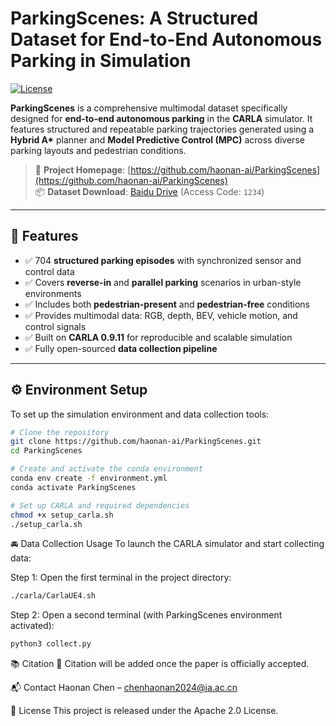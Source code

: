 # ParkingScenes: A Structured Dataset for End-to-End Autonomous Parking in Simulation

[![License](https://img.shields.io/badge/license-Apache%202.0-blue.svg)](LICENSE)

**ParkingScenes** is a comprehensive multimodal dataset specifically designed for **end-to-end autonomous parking** in the **CARLA** simulator. It features structured and repeatable parking trajectories generated using a **Hybrid A\*** planner and **Model Predictive Control (MPC)** across diverse parking layouts and pedestrian conditions.

> 🔗 **Project Homepage**: [https://github.com/haonan-ai/ParkingScenes](https://github.com/haonan-ai/ParkingScenes)  
> 📦 **Dataset Download**: [Baidu Drive](https://pan.baidu.com/s/1bPbPc0RCrA2IMFQD46KyLQ?pwd=1234) (Access Code: `1234`)

---

## 🌟 Features

- ✅ 704 **structured parking episodes** with synchronized sensor and control data  
- ✅ Covers **reverse-in** and **parallel parking** scenarios in urban-style environments  
- ✅ Includes both **pedestrian-present** and **pedestrian-free** conditions  
- ✅ Provides multimodal data: RGB, depth, BEV, vehicle motion, and control signals  
- ✅ Built on **CARLA 0.9.11** for reproducible and scalable simulation  
- ✅ Fully open-sourced **data collection pipeline**

---

## ⚙️ Environment Setup

To set up the simulation environment and data collection tools:

```bash
# Clone the repository
git clone https://github.com/haonan-ai/ParkingScenes.git
cd ParkingScenes

# Create and activate the conda environment
conda env create -f environment.yml
conda activate ParkingScenes

# Set up CARLA and required dependencies
chmod +x setup_carla.sh
./setup_carla.sh
```

🚘 Data Collection Usage
To launch the CARLA simulator and start collecting data:

Step 1: Open the first terminal in the project directory:
```bash
./carla/CarlaUE4.sh
```
Step 2: Open a second terminal (with ParkingScenes environment activated):
```bash
python3 collect.py
```

📚 Citation
📌 Citation will be added once the paper is officially accepted.

📬 Contact
Haonan Chen – chenhaonan2024@ia.ac.cn

📄 License
This project is released under the Apache 2.0 License.
